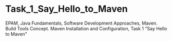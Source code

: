 # Task_1_Say_Hello_to_Maven
EPAM, Java Fundamentals,  Software Development Approaches, Maven. Build Tools Concept. Maven Installation and Configuration, Task 1 "Say Hello to Maven"
